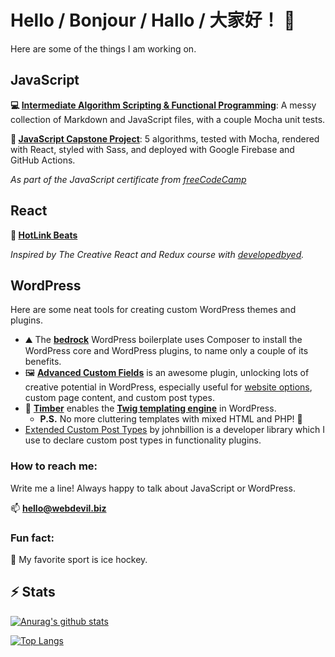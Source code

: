 # Hello / Bonjour / Hallo / 大家好！ 👋

Here are some of the things I am working on.

## JavaScript

**💻 [Intermediate Algorithm Scripting & Functional Programming](https://github.com/hdevilbiss/freeCodeCampJS)**: A messy collection of Markdown and JavaScript files, with a couple Mocha unit tests.

**🗿 [JavaScript Capstone Project](https://github.com/hdevilbiss/js-capstone)**: 5 algorithms, tested with Mocha, rendered with React, styled with Sass, and deployed with Google Firebase and GitHub Actions.

*As part of the JavaScript certificate from [freeCodeCamp](https://freecodecamp.org)*

## React

**🎵 [HotLink Beats](https://github.com/hdevilbiss/react-music-player)**

*Inspired by The Creative React and Redux course with [developedbyed](https://developedbyed.com/).*

## WordPress

Here are some neat tools for creating custom WordPress themes and plugins.

- ⛰️ The **[bedrock](https://roots.io/bedrock)** WordPress boilerplate uses Composer to install the WordPress core and WordPress plugins, to name only a couple of its benefits.
- 🖼️ **[Advanced Custom Fields](https://www.advancedcustomfields.com)** is an awesome plugin, unlocking lots of creative potential in WordPress, especially useful for [website options](https://www.advancedcustomfields.com/resources/options-page/), custom page content, and custom post types.
- 📐 **[Timber](https://www.upstatement.com/timber)** enables the **[Twig templating engine](https://twig.symfony.com/)** in WordPress.
  - **P.S.** No more cluttering templates with mixed HTML and PHP! 🤢
- [Extended Custom Post Types](https://github.com/johnbillion/extended-cpts) by johnbillion is a developer library which I use to declare custom post types in functionality plugins.

### How to reach me:

Write me a line! Always happy to talk about JavaScript or WordPress.

📫  **hello@webdevil.biz**

### Fun fact:

🏒 My favorite sport is ice hockey.

## ⚡ Stats
[![Anurag's github stats](https://github-readme-stats.vercel.app/api?username=hdevilbiss&count_private=true)](https://github.com/anuraghazra/github-readme-stats)

[![Top Langs](https://github-readme-stats.vercel.app/api/top-langs/?username=hdevilbiss&count_private=true)](https://github.com/anuraghazra/github-readme-stats)

<!-- -
- 🤔 I’m looking for help with unit testing JavaScript and PHP / WordPress - Do you have any projects to recommend?
- 👯 I’m looking to collaborate on JavaScript or PHP projects - I offer commits with description, punctuation, and the occasional emoji 😎
- 💬 Ask me about ...
- ⚡ Fun fact: ... -->
